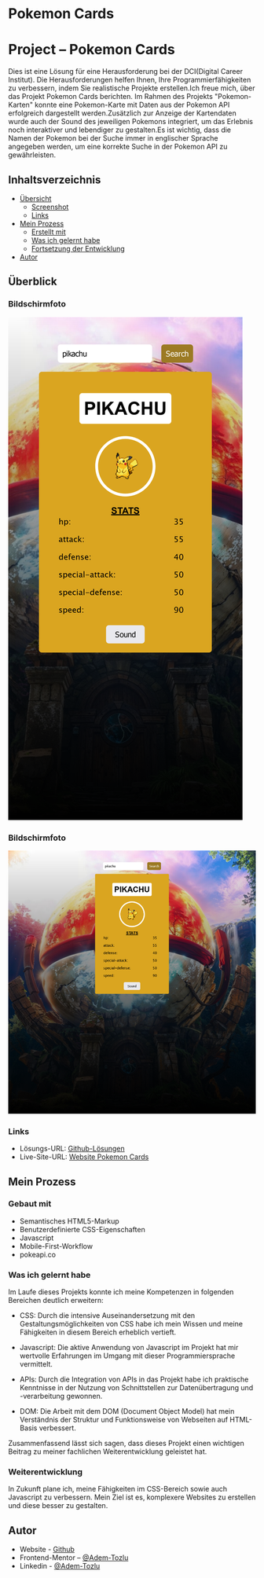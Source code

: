 # Pokemon Cards

# Project – Pokemon Cards

Dies ist eine Lösung für eine Herausforderung bei der DCI(Digital Career Institut). Die Herausforderungen helfen Ihnen, Ihre Programmierfähigkeiten zu verbessern, indem Sie realistische Projekte erstellen.Ich freue mich, über das Projekt Pokemon Cards berichten. Im Rahmen des Projekts "Pokemon-Karten" konnte eine Pokemon-Karte mit Daten aus der Pokemon API erfolgreich dargestellt werden.Zusätzlich zur Anzeige der Kartendaten wurde auch der Sound des jeweiligen Pokemons integriert, um das Erlebnis noch interaktiver und lebendiger zu gestalten.Es ist wichtig, dass die Namen der Pokemon bei der Suche immer in englischer Sprache angegeben werden, um eine korrekte Suche in der Pokemon API zu gewährleisten.


## Inhaltsverzeichnis

- [Übersicht](#Übersicht)
  - [Screenshot](#screenshot)
  - [Links](#links)
- [Mein Prozess](#my-process)
  - [Erstellt mit](#built-with)
  - [Was ich gelernt habe](#what-i-learned)
  - [Fortsetzung der Entwicklung](#continued-development)
- [Autor](#Autor)



## Überblick

### Bildschirmfoto

![Screenshot](images/mobile_pokemon.png)



### Bildschirmfoto
![Screenshot](images/screenshot_Pokemon.png)

### Links

- Lösungs-URL: [Github-Lösungen](https://github.com/Adem-Tozlu/Pokemon-Cards)
- Live-Site-URL: [Website Pokemon Cards](https://pokemon-cards-delta.vercel.app/)

## Mein Prozess

### Gebaut mit

- Semantisches HTML5-Markup
- Benutzerdefinierte CSS-Eigenschaften
- Javascript
- Mobile-First-Workflow
- pokeapi.co


### Was ich gelernt habe


Im Laufe dieses Projekts konnte ich meine Kompetenzen in folgenden Bereichen deutlich erweitern:

- CSS: Durch die intensive Auseinandersetzung mit den Gestaltungsmöglichkeiten von CSS habe ich mein Wissen und meine Fähigkeiten in diesem Bereich erheblich vertieft.

- Javascript: Die aktive Anwendung von Javascript im Projekt hat mir wertvolle Erfahrungen im Umgang mit dieser Programmiersprache vermittelt.

- APIs: Durch die Integration von APIs in das Projekt habe ich praktische Kenntnisse in der Nutzung von Schnittstellen zur Datenübertragung und -verarbeitung gewonnen.

- DOM: Die Arbeit mit dem DOM (Document Object Model) hat mein Verständnis der Struktur und Funktionsweise von Webseiten auf HTML-Basis verbessert.

Zusammenfassend lässt sich sagen, dass dieses Projekt einen wichtigen Beitrag zu meiner fachlichen Weiterentwicklung geleistet hat.


### Weiterentwicklung

In Zukunft plane ich, meine Fähigkeiten im CSS-Bereich sowie auch Javascript zu verbessern. Mein Ziel ist es, komplexere Websites zu erstellen und diese besser zu gestalten.


## Autor

- Website - [Github](https://github.com/Adem-Tozlu)
- Frontend-Mentor – [@Adem-Tozlu](https://www.frontendmentor.io/profile/Adem-Tozlu)
- Linkedin - [@Adem-Tozlu](https://www.linkedin.com/in/adem-tozlu-8906b52a5)
